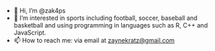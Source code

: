 - 👋 Hi, I’m @zak4ps
- 👀 I’m interested in sports including football, soccer, baseball and basketball and using programming in languages such as R, C++ and JavaScript.
- 📫 How to reach me: via email at zaynekratz@gmail.com

<!---
zak4ps/zak4ps is a ✨ special ✨ repository because its `README.md` (this file) appears on your GitHub profile.
You can click the Preview link to take a look at your changes.
--->
